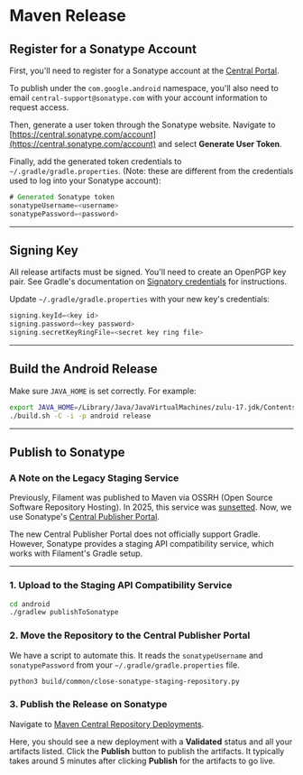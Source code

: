 # Maven Release

## Register for a Sonatype Account

First, you'll need to register for a Sonatype account at the [Central
Portal](https://central.sonatype.org/register/central-portal/).

To publish under the `com.google.android` namespace, you'll also need to email
`central-support@sonatype.com` with your account information to request access.

Then, generate a user token through the Sonatype website. Navigate to
[https://central.sonatype.com/account](https://central.sonatype.com/account) and select **Generate
User Token**.

Finally, add the generated token credentials to `~/.gradle/gradle.properties`. (Note: these are
different from the credentials used to log into your Sonatype account):

```gradle
# Generated Sonatype token
sonatypeUsername=<username>
sonatypePassword=<password>
```

-----

## Signing Key

All release artifacts must be signed. You'll need to create an OpenPGP key pair. See Gradle's
documentation on [Signatory
credentials](https://docs.gradle.org/current/userguide/signing_plugin.html#sec:signatory_credentials)
for instructions.

Update `~/.gradle/gradle.properties` with your new key's credentials:

```gradle
signing.keyId=<key id>
signing.password=<key password>
signing.secretKeyRingFile=<secret key ring file>
```

-----

## Build the Android Release

Make sure `JAVA_HOME` is set correctly. For example:

```bash
export JAVA_HOME=/Library/Java/JavaVirtualMachines/zulu-17.jdk/Contents/Home
./build.sh -C -i -p android release
```

-----

## Publish to Sonatype

### A Note on the Legacy Staging Service

Previously, Filament was published to Maven via OSSRH (Open Source Software Repository Hosting). In
2025, this service was [sunsetted](https://central.sonatype.org/pages/ossrh-eol/). Now, we use
Sonatype's [Central Publisher Portal](https://central.sonatype.org/).

The new Central Publisher Portal does not officially support Gradle. However, Sonatype provides a
staging API compatibility service, which works with Filament's Gradle setup.

-----

### 1\. Upload to the Staging API Compatibility Service

```bash
cd android
./gradlew publishToSonatype
```

### 2\. Move the Repository to the Central Publisher Portal

We have a script to automate this. It reads the `sonatypeUsername` and `sonatypePassword` from your
`~/.gradle/gradle.properties` file.

```bash
python3 build/common/close-sonatype-staging-repository.py
```

### 3\. Publish the Release on Sonatype

Navigate to [Maven Central Repository Deployments](https://central.sonatype.com/publishing/deployments).

Here, you should see a new deployment with a **Validated** status and all your artifacts listed. Click
the **Publish** button to publish the artifacts. It typically takes around 5 minutes after clicking
**Publish** for the artifacts to go live.
